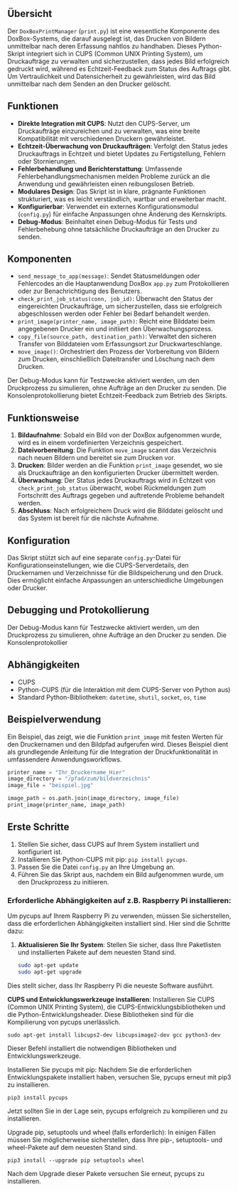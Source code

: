 
## Übersicht

Der `DoxBoxPrintManager` (`print.py`) ist eine wesentliche Komponente des DoxBox-Systems, die darauf ausgelegt ist, das Drucken von Bildern unmittelbar nach deren Erfassung nahtlos zu handhaben. Dieses Python-Skript integriert sich in CUPS (Common UNIX Printing System), um Druckaufträge zu verwalten und sicherzustellen, dass jedes Bild erfolgreich gedruckt wird, während es Echtzeit-Feedback zum Status des Auftrags gibt. Um Vertraulichkeit und Datensicherheit zu gewährleisten, wird das Bild unmittelbar nach dem Senden an den Drucker gelöscht.

## Funktionen

- **Direkte Integration mit CUPS**: Nutzt den CUPS-Server, um Druckaufträge einzureichen und zu verwalten, was eine breite Kompatibilität mit verschiedenen Druckern gewährleistet.
- **Echtzeit-Überwachung von Druckaufträgen**: Verfolgt den Status jedes Druckauftrags in Echtzeit und bietet Updates zu Fertigstellung, Fehlern oder Stornierungen.
- **Fehlerbehandlung und Berichterstattung**: Umfassende Fehlerbehandlungsmechanismen melden Probleme zurück an die Anwendung und gewährleisten einen reibungslosen Betrieb.
- **Modulares Design**: Das Skript ist in klare, prägnante Funktionen strukturiert, was es leicht verständlich, wartbar und erweiterbar macht.
- **Konfigurierbar**: Verwendet ein externes Konfigurationsmodul (`config.py`) für einfache Anpassungen ohne Änderung des Kernskripts.
- **Debug-Modus**: Beinhaltet einen Debug-Modus für Tests und Fehlerbehebung ohne tatsächliche Druckaufträge an den Drucker zu senden.

## Komponenten

- `send_message_to_app(message)`: Sendet Statusmeldungen oder Fehlercodes an die Hauptanwendung DoxBox `app.py` zum Protokollieren oder zur Benachrichtigung des Benutzers.
- `check_print_job_status(conn, job_id)`: Überwacht den Status der eingereichten Druckaufträge, um sicherzustellen, dass sie erfolgreich abgeschlossen werden oder Fehler bei Bedarf behandelt werden.
- `print_image(printer_name, image_path)`: Reicht eine Bilddatei beim angegebenen Drucker ein und initiiert den Überwachungsprozess.
- `copy_file(source_path, destination_path)`: Verwaltet den sicheren Transfer von Bilddateien vom Erfassungsort zur Druckwarteschlange.
- `move_image()`: Orchestriert den Prozess der Vorbereitung von Bildern zum Drucken, einschließlich Dateitransfer und Löschung nach dem Drucken.

Der Debug-Modus kann für Testzwecke aktiviert werden, um den Druckprozess zu simulieren, ohne Aufträge an den Drucker zu senden. Die Konsolenprotokollierung bietet Echtzeit-Feedback zum Betrieb des Skripts.
## Funktionsweise

1. **Bildaufnahme**: Sobald ein Bild von der DoxBox aufgenommen wurde, wird es in einem vordefinierten Verzeichnis gespeichert.
2. **Dateivorbereitung**: Die Funktion `move_image` scannt das Verzeichnis nach neuen Bildern und bereitet sie zum Drucken vor.
3. **Drucken**: Bilder werden an die Funktion `print_image` gesendet, wo sie als Druckaufträge an den konfigurierten Drucker übermittelt werden.
4. **Überwachung**: Der Status jedes Druckauftrags wird in Echtzeit von `check_print_job_status` überwacht, wobei Rückmeldungen zum Fortschritt des Auftrags gegeben und auftretende Probleme behandelt werden.
5. **Abschluss**: Nach erfolgreichem Druck wird die Bilddatei gelöscht und das System ist bereit für die nächste Aufnahme.

## Konfiguration
Das Skript stützt sich auf eine separate `config.py`-Datei für Konfigurationseinstellungen, wie die CUPS-Serverdetails, den Druckernamen und Verzeichnisse für die Bildspeicherung und den Druck. Dies ermöglicht einfache Anpassungen an unterschiedliche Umgebungen oder Drucker.

## Debugging und Protokollierung

Der Debug-Modus kann für Testzwecke aktiviert werden, um den Druckprozess zu simulieren, ohne Aufträge an den Drucker zu senden. Die Konsolenprotokollier
## Abhängigkeiten

- CUPS
- Python-CUPS (für die Interaktion mit dem CUPS-Server von Python aus)
- Standard Python-Bibliotheken: `datetime`, `shutil`, `socket`, `os`, `time`

## Beispielverwendung

Ein Beispiel, das zeigt, wie die Funktion `print_image` mit festen Werten für den Druckernamen und den Bildpfad aufgerufen wird. Dieses Beispiel dient als grundlegende Anleitung für die Integration der Druckfunktionalität in umfassendere Anwendungsworkflows.

```python
printer_name = "Ihr_Druckername_Hier"
image_directory = "/pfad/zum/bildverzeichnis"
image_file = "beispiel.jpg"

image_path = os.path.join(image_directory, image_file)
print_image(printer_name, image_path)
```

## Erste Schritte

1. Stellen Sie sicher, dass CUPS auf Ihrem System installiert und konfiguriert ist.
2. Installieren Sie Python-CUPS mit pip: `pip install pycups`.
3. Passen Sie die Datei `config.py` an Ihre Umgebung an.
4. Führen Sie das Skript aus, nachdem ein Bild aufgenommen wurde, um den Druckprozess zu initiieren.

### Erforderliche Abhängigkeiten auf z.B. Raspberry Pi installieren:

Um pycups auf Ihrem Raspberry Pi zu verwenden, müssen Sie sicherstellen, dass die erforderlichen Abhängigkeiten installiert sind. Hier sind die Schritte dazu:

1. **Aktualisieren Sie Ihr System**: Stellen Sie sicher, dass Ihre Paketlisten und installierten Pakete auf dem neuesten Stand sind.

   ```bash
   sudo apt-get update
   sudo apt-get upgrade

Dies stellt sicher, dass Ihr Raspberry Pi die neueste Software ausführt.

**CUPS und Entwicklungswerkzeuge installieren**: Installieren Sie CUPS (Common UNIX Printing System), die CUPS-Entwicklungsbibliotheken und die Python-Entwicklungsheader. Diese Bibliotheken sind für die Kompilierung von pycups unerlässlich.

    sudo apt-get install libcups2-dev libcupsimage2-dev gcc python3-dev

Dieser Befehl installiert die notwendigen Bibliotheken und Entwicklungswerkzeuge.

Installieren Sie pycups mit pip: Nachdem Sie die erforderlichen Entwicklungspakete installiert haben, versuchen Sie, pycups erneut mit pip3 zu installieren.

    pip3 install pycups

Jetzt sollten Sie in der Lage sein, pycups erfolgreich zu kompilieren und zu installieren.

Upgrade pip, setuptools und wheel (falls erforderlich): In einigen Fällen müssen Sie möglicherweise sicherstellen, dass Ihre pip-, setuptools- und wheel-Pakete auf dem neuesten Stand sind.

    pip3 install --upgrade pip setuptools wheel

Nach dem Upgrade dieser Pakete versuchen Sie erneut, pycups zu installieren.
